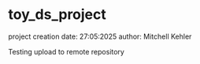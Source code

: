 # toy_ds_project
project creation date: 27:05:2025
author: Mitchell Kehler

Testing upload to remote repository


